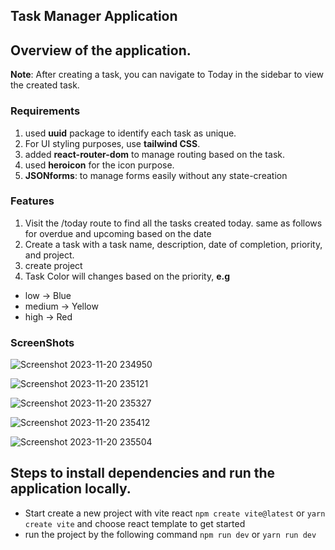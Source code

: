 ## Task Manager Application

## Overview of the application.

**Note**: After creating a task, you can navigate to Today in the sidebar to view the created task. 

### Requirements
1. used **uuid** package to identify each task as unique.
2. For UI styling purposes, use **tailwind CSS**.
3. added **react-router-dom** to manage routing based on the task.
4. used **heroicon** for the icon purpose.
5. **JSONforms**: to manage forms easily without any state-creation 

### Features
1. Visit the /today route to find all the tasks created today. same as follows for overdue and upcoming based on the date
2. Create a task with a task name, description, date of completion, priority, and project.
3. create project
4. Task Color will changes based on the priority, **e.g**
  - low -> Blue
  - medium -> Yellow
  - high -> Red

### ScreenShots

![Screenshot 2023-11-20 234950](https://github.com/Abhisek-Ray99/taskmanager/assets/66687450/8d7da115-7a09-4a40-a946-dfbbb9dd45db)

![Screenshot 2023-11-20 235121](https://github.com/Abhisek-Ray99/taskmanager/assets/66687450/b62d7408-c081-4687-8c69-c0f1fd665a40)

![Screenshot 2023-11-20 235327](https://github.com/Abhisek-Ray99/taskmanager/assets/66687450/efe64684-f115-47a2-8afb-68d0218be762)

![Screenshot 2023-11-20 235412](https://github.com/Abhisek-Ray99/taskmanager/assets/66687450/e555a516-4dd2-458b-8981-4102b92579f1)

![Screenshot 2023-11-20 235504](https://github.com/Abhisek-Ray99/taskmanager/assets/66687450/a1ea9658-023d-4cb4-8b0d-47ebd92bea04)


## Steps to install dependencies and run the application locally.
- Start create a new project with vite react
`npm create vite@latest` or `yarn create vite` 
and choose react template to get started
- run the project by the following command
  `npm run dev` or `yarn run dev`

